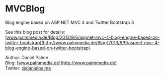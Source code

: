 MVCBlog
=======

Blog engine based on ASP.NET MVC 4 and Twitter Bootstrap 3

See this blog post for details:  
[www.palmmedia.de/Blog/2013/9/6/aspnet-mvc-4-blog-engine-based-on-twitter-bootstrap](http://www.palmmedia.de/Blog/2013/9/9/aspnet-mvc-4-blog-engine-based-on-twitter-bootstrap)

Author: Daniel Palme  
Blog: [www.palmmedia.de](http://www.palmmedia.de)  
Twitter: [@danielpalme](http://twitter.com/danielpalme)
